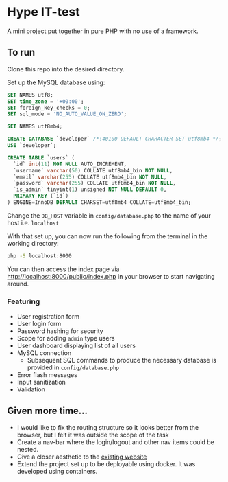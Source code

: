 # Hype IT-test

A mini project put together in pure PHP with no use of a framework.

## To run
Clone this repo into the desired directory.

Set up the MySQL database using:
```sql
SET NAMES utf8;
SET time_zone = '+00:00';
SET foreign_key_checks = 0;
SET sql_mode = 'NO_AUTO_VALUE_ON_ZERO';

SET NAMES utf8mb4;

CREATE DATABASE `developer` /*!40100 DEFAULT CHARACTER SET utf8mb4 */;
USE `developer`;

CREATE TABLE `users` (
  `id` int(11) NOT NULL AUTO_INCREMENT,
  `username` varchar(50) COLLATE utf8mb4_bin NOT NULL,
  `email` varchar(255) COLLATE utf8mb4_bin NOT NULL,
  `password` varchar(255) COLLATE utf8mb4_bin NOT NULL,
  `is_admin` tinyint(1) unsigned NOT NULL DEFAULT 0,
  PRIMARY KEY (`id`)
) ENGINE=InnoDB DEFAULT CHARSET=utf8mb4 COLLATE=utf8mb4_bin;
```
Change the `DB_HOST` variable in `config/database.php` to the name of your host i.e. `localhost`

With that set up, you can now run the following from the terminal in the working directory:
```sh
php -S localhost:8000
```
You can then access the index page via [http://localhost:8000/public/index.php](http://localhost:8000/public/index.php) in your browser to start navigating around.

### Featuring
- User registration form
- User login form
- Password hashing for security
- Scope for adding `admin` type users
- User dashboard displaying list of all users
- MySQL connection
    - Subsequent SQL commands to produce the necessary database is provided in `config/database.php`
- Error flash messages
- Input sanitization
- Validation

## Given more time...
- I would like to fix the routing structure so it looks better from the browser, but I felt it was outside the scope of the task
- Create a nav-bar where the login/logout and other nav  items could be nested.
- Give a closer aesthetic to the [existing website](https://hype.com/)
- Extend the project set up to be deployable using docker. It was developed using containers.

